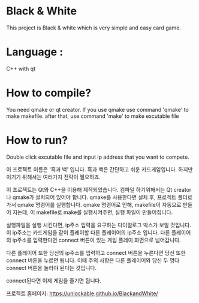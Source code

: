 # Black & White
This project is Black & white which is very simple and easy card game.

# Language :
C++ with qt

# How to compile?
You need qmake or qt creator.
If you use qmake use command 'qmake' to make makefile.
after that, use command 'make' to make excutable file

# How to run?
Double click excutable file and input ip address that you want to compete.

이 프로젝트 이름은 '흑과 백' 입니다.
흑과 백은 간단하고 쉬운 카드게임입니다.
하지만 이기기 위해서는 여러가지 전략이 필요하죠.

이 프로젝트는 Qt와 C++을 이용해 제작되었습니다.
컴파일 하기위해서는 Qt creator나 qmake가 설치되어 있어야 합니다.
qmake를 사용한다면 설치 후, 프로젝트 폴더로 가서 qmake 명령어를 실행합니다.
qmake 명령어로 인해, makefile이 자동으로 만들어 지는데, 이 makefile로 make를 실행시켜주면,
실행 파일이 만들어집니다.

실행파일을 실행 시킨다면, ip주소 입력을 요구하는 다이얼로그 박스가 보일 것입니다.
이 ip주소는 카드게임을 같이 플레이할 다른 플레이어의 ip주소 입니다.
다른 플레이어의 ip주소를 입력한다면 connect 버튼이 있는 게임 플레이 화면으로 넘어갑니다.

다른 플레이어 또한 당신의 ip주소를 입력하고 connect 버튼을 누른다면 당신 또한 connect 버튼을 누르면 됩니다.
이때 주의 사항은 다른 플레이어와 당신 두 명다 connect 버튼을 눌러야 된다는 것입니다.

connect된다면 이제 게임을 즐기면 됩니다.

프로젝트 홈페이지: https://unlockable.github.io/BlackandWhite/
